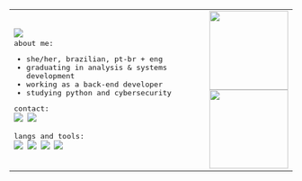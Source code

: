 <table align="center">
  <tr>
    <td>
      <img src="https://readme-typing-svg.demolab.com?font=Roboto&weight=700&size=15&duration=1&pause=1&color=95C5C9&repeat=false&width=65&height=20&lines=Welcome!"/>
      <samp>
        <br>
        about me:<br>
        <ul>
          <li>she/her, brazilian, pt-br + eng</li>
          <li>graduating in analysis & systems development</li>
          <li>working as a back-end developer</li>
          <li>studying python and cybersecurity</li>
        </ul>
        contact:<br>
        <a href="https://www.linkedin.com/in/mariafcatani/"><img src="https://img.shields.io/badge/-linkedin-0D1117?style=flat-square&logo=linkedin&logoColor=95c5c9"></a>
        <a href="mailto:mariafernandacatani@gmail.com"><img src="https://img.shields.io/badge/-gmail-0D1117?style=flat-square&logo=gmail&logoColor=95c5c9"></a><br><br>
        langs and tools:<br>
        <img src="https://img.shields.io/badge/-ruby-0D1117?style=flat-square&logo=ruby&logoColor=95c5c9"/>
        <img src="https://img.shields.io/badge/-ruby_on_rails-0D1117?style=flat-square&logo=rubyonrails&logoColor=95c5c9"/>
        <img src="https://img.shields.io/badge/-delphi-0D1117?style=flat-square&logo=delphi&logoColor=95c5c9"/>
        <img src="https://img.shields.io/badge/-python-0D1117?style=flat-square&logo=python&logoColor=95c5c9"/>
    </td>
    <td align="center">
      <img height="140em" src="https://github-readme-stats-git-master-maria-fernanda-catanis-projects.vercel.app/api?username=miauware&count_private=true&show_icons=true&hide_border=true&bg_color=0D1117&text_color=fff&title_color=95c5c9&icon_color=95c5c9"/><br>
      <img height="140em" src="https://github-readme-stats.vercel.app/api/wakatime?username=miauware&hide_border=true&bg_color=0d1117&title_color=95c5c9&text_color=fff&hide=yaml,text,git%20config,markdown,other&range=last_7_days""/>
    </td>
  </tr>
</table>
